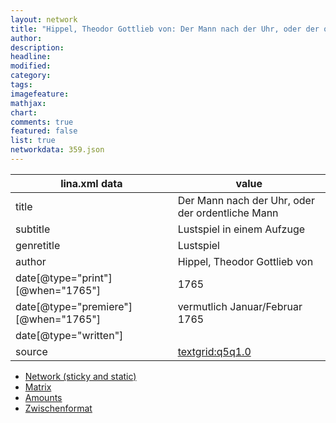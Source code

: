 ```yaml
---
layout: network
title: "Hippel, Theodor Gottlieb von: Der Mann nach der Uhr, oder der ordentliche Mann (1765)"
author:
description:
headline:
modified:
category:
tags:
imagefeature: 
mathjax: 
chart: 
comments: true
featured: false
list: true
networkdata: 359.json
---
```

lina.xml data  | value
------------- | -------------
title|Der Mann nach der Uhr, oder der ordentliche Mann
subtitle|Lustspiel in einem Aufzuge
genretitle|Lustspiel
author|Hippel, Theodor Gottlieb von
date[@type="print"][@when="1765"]|1765
date[@type="premiere"][@when="1765"]|vermutlich Januar/Februar 1765
date[@type="written"]|
source|[textgrid:q5q1.0](https://textgridlab.org/1.0/tgcrud-public/rest/textgrid:q5q1.0/data)



* [Network (sticky and static)](/linas/network359)
* [Matrix](/linas/matrix359)
* [Amounts](/linas/amount359)
* [Zwischenformat](/linas/lina359 )
